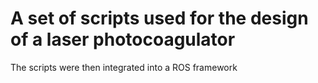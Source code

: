 # A set of scripts used for the design of a laser photocoagulator
The scripts were then integrated into a ROS framework
